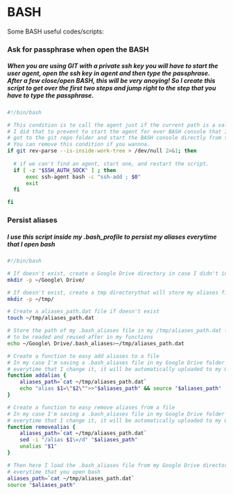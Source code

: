 # **BASH**
Some BASH useful codes/scripts:

### Ask for passphrase when open the BASH
##### When you are using GIT with a private ssh key you will have to start the user agent, open the ssh key in agent and then type the passphrase. After a few close/open BASH, this will be very anoying! So I create this script to get over the first two steps and jump right to the step that you have to type the passphrase.
```BASH
#!/bin/bash

# This condition is to call the agent just if the current path is a valid git repository
# I did that to prevent to start the agent for ever BASH console that I open, and execute just for those that I
# got to the git repo folder and start the BASH console directly from there.
# You can remove this condition if you wannna.
if git rev-parse --is-inside-work-tree > /dev/null 2>&1; then
  
  # if we can't find an agent, start one, and restart the script.
  if [ -z "$SSH_AUTH_SOCK" ] ; then
      exec ssh-agent bash -c "ssh-add ; $0"
      exit
  fi

fi
```

### Persist aliases
##### I use this script inside my .bash_profile to persist my aliases everytime that I open bash

```BASH
#!/bin/bash

# If doesn't exist, create a Google Drive directory in case I didn't install it
mkdir -p ~/Google\ Drive/

# If doesn't exist, create a tmp directorythat will store my aliases file path
mkdir -p ~/tmp/

# Create a aliases_path.dat file if doesn't exist
touch ~/tmp/aliases_path.dat

# Store the path of my .bash_aliases file in my /tmp/aliases_path.dat file
# to be readed and reused after in my functions
echo ~/Google\ Drive/.bash_aliases>~/tmp/aliases_path.dat

# Create a function to easy add aliases to a file
# In my case I'm saving a .bash_aliases file in my Google Drive folder because
# everytime that I change it, it will be automatically uploaded to my Google Drive
function addalias {
	aliases_path=`cat ~/tmp/aliases_path.dat`
	echo "alias $1=\"$2\"">>"$aliases_path" && source "$aliases_path"
}

# Create a function to easy remove aliases from a file
# In my case I'm saving a .bash_aliases file in my Google Drive folder because
# everytime that I change it, it will be automatically uploaded to my Google Drive
function removealias {
	aliases_path=`cat ~/tmp/aliases_path.dat`
	sed -i "/alias $1\=/d" "$aliases_path"
	unalias "$1"
}

# Then here I load the .bash_aliases file from my Google Drive directory
# everytime that you open bash
aliases_path=`cat ~/tmp/aliases_path.dat`
source "$aliases_path"
```
